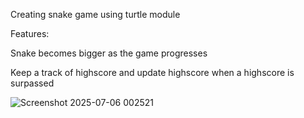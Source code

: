 Creating snake game using turtle module


Features:

Snake becomes bigger as the game progresses

Keep a track of highscore and update highscore when a highscore is surpassed

![Screenshot 2025-07-06 002521](https://github.com/user-attachments/assets/ade3a6ef-be9f-4fc0-8403-86e6da4e1523)
